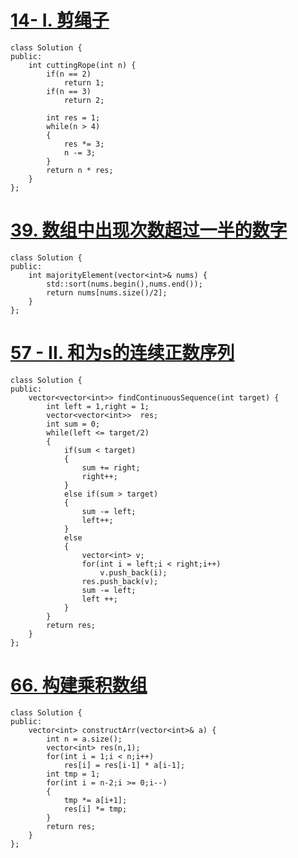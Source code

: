 # [14- I. 剪绳子](https://leetcode-cn.com/problems/jian-sheng-zi-lcof/)

```
class Solution {
public:
    int cuttingRope(int n) {
        if(n == 2)
            return 1;
        if(n == 3)
            return 2;
        
        int res = 1;
        while(n > 4)
        {
            res *= 3;
            n -= 3;
        }
        return n * res;
    }
};
```

# [39. 数组中出现次数超过一半的数字](https://leetcode-cn.com/problems/shu-zu-zhong-chu-xian-ci-shu-chao-guo-yi-ban-de-shu-zi-lcof/)

```
class Solution {
public:
    int majorityElement(vector<int>& nums) {
        std::sort(nums.begin(),nums.end());
        return nums[nums.size()/2];
    }
};
```

# [57 - II. 和为s的连续正数序列](https://leetcode-cn.com/problems/he-wei-sde-lian-xu-zheng-shu-xu-lie-lcof/)

```
class Solution {
public:
    vector<vector<int>> findContinuousSequence(int target) {
        int left = 1,right = 1;
        vector<vector<int>>  res;
		int sum = 0;
        while(left <= target/2)
        {
            if(sum < target)
			{
				sum += right;
				right++;		
			}
			else if(sum > target)
			{
				sum -= left;
				left++;	
			}
			else
			{
				vector<int> v;
				for(int i = left;i < right;i++)
					v.push_back(i);
				res.push_back(v);	
				sum -= left;
				left ++;	
			}			
        }
        return res;
    }
};
```

# [66. 构建乘积数组](https://leetcode-cn.com/problems/gou-jian-cheng-ji-shu-zu-lcof/)

```
class Solution {
public:
    vector<int> constructArr(vector<int>& a) {
        int n = a.size();
        vector<int> res(n,1);
        for(int i = 1;i < n;i++)
            res[i] = res[i-1] * a[i-1];
        int tmp = 1;
        for(int i = n-2;i >= 0;i--)
        {
            tmp *= a[i+1];
            res[i] *= tmp;
        }
        return res;
    }
};
```